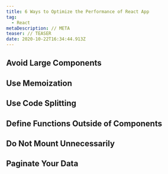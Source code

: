 ```yaml
---
title: 6 Ways to Optimize the Performance of React App
tag:
  - React
metaDescription: // META
teaser: // TEASER
date: 2020-10-22T16:34:44.913Z
---
```

## Avoid Large Components

## Use Memoization

## Use Code Splitting

## Define Functions Outside of Components

## Do Not Mount Unnecessarily

## Paginate Your Data